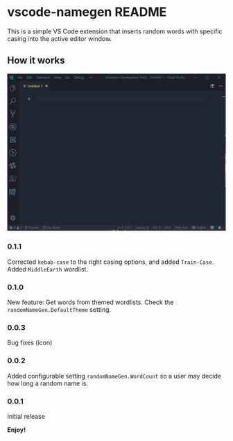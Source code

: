 # vscode-namegen README

This is a simple VS Code extension that inserts random words with specific casing into the active editor window.

## How it works

![Random Name Generator in action](randomName.gif "Random Name Generator in action")

### 0.1.1

Corrected `kebab-case` to the right casing options, and added `Train-Case`. Added `MiddleEarth` wordlist.

### 0.1.0

New feature: Get words from themed wordlists. Check the `randomNameGen.DefaultTheme` setting.

### 0.0.3

Bug fixes (icon)

### 0.0.2

Added configurable setting `randomNameGen.WordCount` so a user may decide how long a random name is.

### 0.0.1

Initial release

**Enjoy!**
